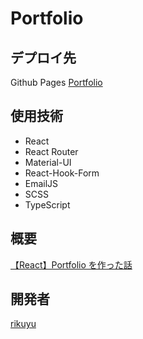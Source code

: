 # Portfolio

## デプロイ先

Github Pages
[Portfolio](https://rikuyu.github.io/Portfolio/)

## 使用技術

- React
- React Router
- Material-UI
- React-Hook-Form
- EmailJS
- SCSS
- TypeScript

## 概要

[【React】Portfolio を作った話](https://www.yuuuki-blog.com/2020/12/23/Portfolio%E3%82%92%E4%BD%9C%E3%81%A3%E3%81%9F%E8%A9%B1/)

## 開発者

[rikuyu](https://github.com/rikuyu)
